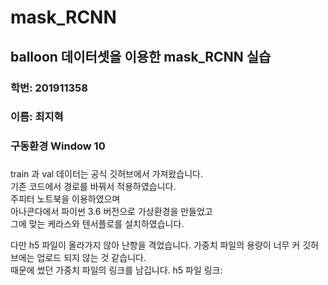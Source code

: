 # mask_RCNN
## balloon 데이터셋을 이용한 mask_RCNN 실습

### 학번: 201911358
### 이름: 최지혁

### 구동환경 Window 10
### 
train 과 val 데이터는 공식 깃허브에서 가져왔습니다.<br>
기존 코드에서 경로를 바꿔서 적용하였습니다.<br>
주피터 노트북을 이용하였으며 <br>
아나콘다에서 파이썬 3.6 버전으로 가상환경을 만들었고<br>
그에 맞는 케라스와 텐서플로를 설치하였습니다.

다만 h5 파일이 올라가지 않아 난항을 격었습니다. 가중치 파일의 용량이 너무 커 깃허브에는 업로드 되지 않는 것 같습니다. <br>
때문에 썼던 가중치 파일의 링크를 남깁니다.
h5 파일 링크: 
